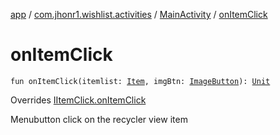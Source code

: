 [app](../../index.md) / [com.jhonr1.wishlist.activities](../index.md) / [MainActivity](index.md) / [onItemClick](./on-item-click.md)

# onItemClick

`fun onItemClick(itemlist: `[`Item`](../../com.jhonr1.wishlist.helpers/-item/index.md)`, imgBtn: `[`ImageButton`](https://developer.android.com/reference/android/widget/ImageButton.html)`): `[`Unit`](https://kotlinlang.org/api/latest/jvm/stdlib/kotlin/-unit/index.html)

Overrides [IItemClick.onItemClick](../../com.jhonr1.wishlist.interfaces/-i-item-click/on-item-click.md)

Menubutton click on the recycler view item

